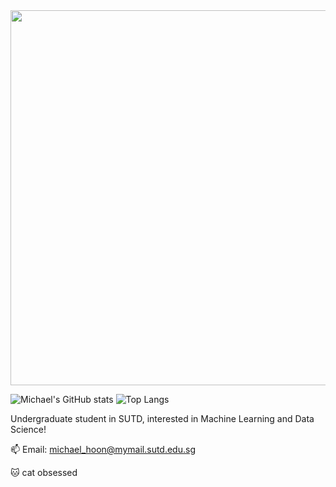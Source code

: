 <div id="header" align="center">
  <img src="https://i.pinimg.com/originals/23/bd/01/23bd0157d8aaa3885bdd4273e8a91178.gif" width="600"/>
</div>

![Michael's GitHub stats](https://github-readme-stats.vercel.app/api?username=michael-hoon&show_icons=true&theme=transparent&include_all_commits=true) ![Top Langs](https://github-readme-stats.vercel.app/api/top-langs/?username=michael-hoon&layout=compact)


Undergraduate student in SUTD, interested in Machine Learning and Data Science!

📫 Email: michael_hoon@mymail.sutd.edu.sg

🐱 cat obsessed
